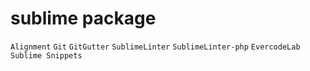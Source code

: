 # sublime package

`Alignment`
`Git`
`GitGutter`
`SublimeLinter`
`SublimeLinter-php`
`EvercodeLab Sublime Snippets`
